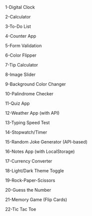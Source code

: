 1-Digital Clock

2-Calculator

3-To-Do List

4-Counter App

5-Form Validation

6-Color Flipper

7-Tip Calculator

8-Image Slider

9-Background Color Changer

10-Palindrome Checker

11-Quiz App

12-Weather App (with API)

13-Typing Speed Test

14-Stopwatch/Timer

15-Random Joke Generator (API-based)

16-Notes App (with LocalStorage)

17-Currency Converter

18-Light/Dark Theme Toggle

19-Rock-Paper-Scissors

20-Guess the Number

21-Memory Game (Flip Cards)

22-Tic Tac Toe
